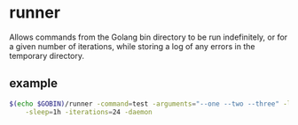 # runner

Allows commands from the Golang bin directory to be run indefinitely, or for a given number of iterations, while storing a log of any errors in the temporary directory.

## example

```bash
$(echo $GOBIN)/runner -command=test -arguments="--one --two --three" -log -verbose \
	-sleep=1h -iterations=24 -daemon
```
